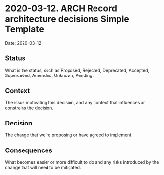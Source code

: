 # 2020-03-12. ARCH Record architecture decisions Simple Template

Date: 2020-03-12

## Status

What is the status, such as Proposed, Rejected, Deprecated, Accepted, Superceded, Amended, Unknown, Pending.

## Context

The issue motivating this decision, and any context that influences or constrains the decision.

## Decision

The change that we're proposing or have agreed to implement.

## Consequences

What becomes easier or more difficult to do and any risks introduced by the change that will need to be mitigated.
